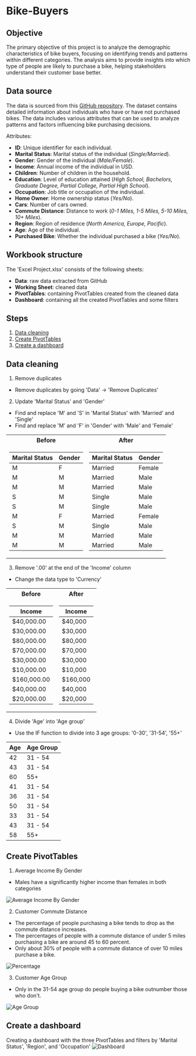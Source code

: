 # Bike-Buyers

## Objective
The primary objective of this project is to analyze the demographic characteristics of bike buyers, focusing on identifying trends and patterns within different categories. The analysis aims to provide insights into which type of people are likely to purchase a bike, helping stakeholders understand their customer base better.

## Data source
The data is sourced from this [GitHub repository](https://github.com/AlexTheAnalyst/Excel-Tutorial/blob/main/Excel%20Project%20Dataset.xlsx). The dataset contains detailed information about individuals who have or have not purchased bikes. The data includes various attributes that can be used to analyze patterns and factors influencing bike purchasing decisions.

Attributes:
- **ID**: Unique identifier for each individual.
- **Marital Status**: Marital status of the individual (_Single/Married_).
- **Gender**: Gender of the individual (_Male/Female_).
- **Income**: Annual income of the individual in USD.
- **Children**: Number of children in the household.
- **Education**: Level of education attained (_High School, Bachelors, Graduate Degree, Partial College, Partial High School_).
- **Occupation**: Job title or occupation of the individual.
- **Home Owner**: Home ownership status (_Yes/No_).
- **Cars**: Number of cars owned.
- **Commute Distance**: Distance to work (_0-1 Miles, 1-5 Miles, 5-10 Miles, 10+ Miles_).
- **Region**: Region of residence (_North America, Europe, Pacific_).
- **Age**: Age of the individual.
- **Purchased Bike**: Whether the individual purchased a bike (_Yes/No_).

## Workbook structure
The 'Excel Project.xlsx' consists of the following sheets:
* **Data**: raw data extracted from GitHub
* **Working Sheet**: cleaned data
* **PivotTables**: containing PivotTables created from the cleaned data
* **Dashboard**: containing all the created PivotTables and some filters

## Steps  
1. [Data cleaning](#header1)  
2. [Create PivotTables](#header2)  
3. [Create a dashboard](#header3)  

## Data cleaning

1. Remove duplicates
- Remove duplicates by going 'Data' -> 'Remove Duplicates'

2. Update 'Marital Status' and 'Gender'
- Find and replace 'M' and 'S' in 'Marital Status' with 'Married' and 'Single'
- Find and replace 'M' and 'F' in 'Gender' with 'Male' and 'Female'

<table>
<tr><th> Before </th><th> After </th></tr>
<tr><td>

| Marital Status | Gender |
|----------------|--------|
| M              | F      |
| M              | M      |
| M              | M      |
| S              | M      |
| S              | M      |
| M              | F      |
| S              | M      |
| M              | M      |
| M              | M      |

</td><td>

| Marital Status | Gender |
|----------------|--------|
| Married        | Female |
| Married        | Male   |
| Married        | Male   |
| Single         | Male   |
| Single         | Male   |
| Married        | Female |
| Single         | Male   |
| Married        | Male   |
| Married        | Male   |

</td></tr> </table>

3. Remove '.00' at the end of the 'Income' column
- Change the data type to 'Currency'

<table>
<tr><th> Before </th><th> After </th></tr>
<tr><td>

| Income       |
|--------------|
| $40,000.00   |
| $30,000.00   |
| $80,000.00   |
| $70,000.00   |
| $30,000.00   |
| $10,000.00   |
| $160,000.00  |
| $40,000.00   |
| $20,000.00   |

</td><td>

| Income    |
|-----------|
| $40,000   |
| $30,000   |
| $80,000   |
| $70,000   |
| $30,000   |
| $10,000   |
| $160,000  |
| $40,000   |
| $20,000   |

</td></tr> </table>

4. Divide 'Age' into 'Age group'
- Use the IF function to divide into 3 age groups: '0-30', '31-54', '55+'

| Age | Age Group |
|-----|-----------|
| 42  | 31 - 54   |
| 43  | 31 - 54   |
| 60  | 55+       |
| 41  | 31 - 54   |
| 36  | 31 - 54   |
| 50  | 31 - 54   |
| 33  | 31 - 54   |
| 43  | 31 - 54   |
| 58  | 55+       |

## Create PivotTables

1. Average Income By Gender
- Males have a significantly higher income than females in both categories

![Average Income By Gender](https://github.com/PhamTrungHieu2001/Bike-Buyers/blob/main/images/Average%20Income%20By%20Gender.jpg)


2. Customer Commute Distance
- The percentage of people purchasing a bike tends to drop as the commute distance increases.
- The percentages of people with a commute distance of under 5 miles purchasing a bike are around 45 to 60 percent.
- Only about 30% of people with a commute distance of over 10 miles purchase a bike.

![Percentage](https://github.com/PhamTrungHieu2001/Bike-Buyers/blob/main/images/Percentage.jpg)


3. Customer Age Group
- Only in the 31-54 age group do people buying a bike outnumber those who don't.

![Age Group](https://github.com/PhamTrungHieu2001/Bike-Buyers/blob/main/images/Age%20Group.jpg)

## Create a dashboard

Creating a dashboard with the three PivotTables and filters by 'Marital Status', 'Region', and 'Occupation'
![Dashboard](https://github.com/PhamTrungHieu2001/Bike-Buyers/blob/main/images/Dashboard.jpg)

